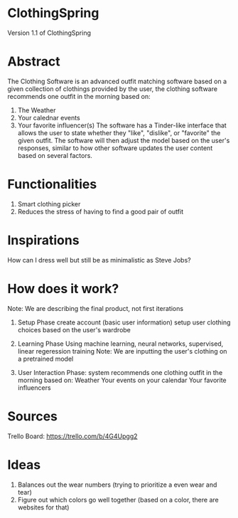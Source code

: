 # ClothingSpring 

Version 1.1 of ClothingSpring

# Abstract
The Clothing Software is an advanced outfit matching software based on a given collection of clothings provided by the user, the clothing software recommends one outfit in the morning based on:
1. The Weather
2. Your calednar events
3. Your favorite influencer(s) 
The software has a Tinder-like interface that allows the user to state whether they "like", "dislike", or "favorite" the given outfit. The software will then adjust the model based on the user's responses, similar to how other software updates the user content based on several factors. 

# Functionalities
1. Smart clothing picker
2. Reduces the stress of having to find a good pair of outfit

# Inspirations
How can I dress well but still be as minimalistic as Steve Jobs? 

# How does it work? 

Note: We are describing the final product, not first iterations
1. Setup Phase
    create account (basic user information)
    setup user clothing choices based on the user's wardrobe

2. Learning Phase
    Using machine learning, neural networks, supervised, linear regeression training
    Note: We are inputting the user's clothing on a pretrained model

3. User Interaction Phase: 
    system recommends one clothing outfit in the morning based on: 
    Weather 
    Your events on your calendar
    Your favorite influencers 



# Sources
Trello Board: https://trello.com/b/4G4Upgg2


# Ideas
1. Balances out the wear numbers (trying to prioritize a even wear and tear)
2. Figure out which colors go well together (based on a color, there are websites for that)